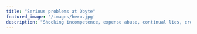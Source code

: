 ```yaml
---
title: "Serious problems at Obyte"
featured_image: '/images/hero.jpg'
description: "Shocking incompetence, expense abuse, continual lies, cronyism and more"
---
```



